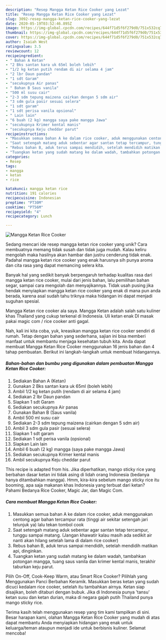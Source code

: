 ```yaml
---
description: "Resep Mangga Ketan Rice Cooker yang Lezat"
title: "Resep Mangga Ketan Rice Cooker yang Lezat"
slug: 3092-resep-mangga-ketan-rice-cooker-yang-lezat
date: 2020-05-19T03:52:46.895Z
image: https://img-global.cpcdn.com/recipes/644f71d5f6f279d0/751x532cq70/mangga-ketan-rice-cooker-foto-resep-utama.jpg
thumbnail: https://img-global.cpcdn.com/recipes/644f71d5f6f279d0/751x532cq70/mangga-ketan-rice-cooker-foto-resep-utama.jpg
cover: https://img-global.cpcdn.com/recipes/644f71d5f6f279d0/751x532cq70/mangga-ketan-rice-cooker-foto-resep-utama.jpg
author: Isaiah West
ratingvalue: 3.5
reviewcount: 12
recipeingredient:
- " Bahan A Ketan"
- "2 Bks santan kara uk 65ml boleh lebih"
- "1/2 kg ketan putih rendam di air selama 4 jam"
- "2 lbr Daun pandan"
- "1 sdt Garam"
- "secukupnya Air panas"
- " Bahan B Saus vanila"
- "500 ml susu cair"
- "2-3 sdm tepung maizena cairkan dengan 5 sdm air"
- "3 sdm gula pasir sesuai selera"
- "1 sdt garam"
- "1 sdt perisa vanila opsional"
- " Lain lain"
- "6 buah (2 kg) mangga saya pake mangga Jawa"
- "secukupnya Krimer kental manis"
- "secukupnya Keju cheddar parut"
recipeinstructions:
- "Masukkan semua bahan A ke dalam rice cooker, aduk menggunakan centong agar bahan tercampur rata (tinggi air sekitar setengah jari telunjuk ya) lalu tekan tombol cook"
- "Saat setengah matang aduk sebentar agar santan tetap tercampur, tunggu sampai matang. (Jangan khawatir kalau masih ada sedikit air nanti akan hilang setelah lama di dalam rice cooker)"
- "Rebus bahan B, aduk terus sampai mendidih, setelah mendidih matikan api, dinginkan."
- "Tuangkan ketan yang sudah matang ke dalam wadah, tambahkan potongan mangga, tuang saus vanila dan krimer kental manis, terakhir taburkan keju parut."
categories:
- Resep
tags:
- mangga
- ketan
- rice

katakunci: mangga ketan rice 
nutrition: 191 calories
recipecuisine: Indonesian
preptime: "PT30M"
cooktime: "PT56M"
recipeyield: "4"
recipecategory: Lunch

---
```



![Mangga Ketan Rice Cooker](https://img-global.cpcdn.com/recipes/644f71d5f6f279d0/751x532cq70/mangga-ketan-rice-cooker-foto-resep-utama.jpg)

Sedang mencari ide resep mangga ketan rice cooker yang unik? Cara membuatnya memang tidak susah dan tidak juga mudah. Kalau keliru mengolah maka hasilnya akan hambar dan justru cenderung tidak enak. Padahal mangga ketan rice cooker yang enak harusnya sih punya aroma dan cita rasa yang dapat memancing selera kita.

Banyak hal yang sedikit banyak berpengaruh terhadap kualitas rasa dari mangga ketan rice cooker, mulai dari jenis bahan, lalu pemilihan bahan segar, sampai cara mengolah dan menyajikannya. Tidak usah pusing jika hendak menyiapkan mangga ketan rice cooker yang enak di mana pun anda berada, karena asal sudah tahu triknya maka hidangan ini dapat menjadi suguhan spesial.

Mangga Ketan rice cooker ala saya. Mangga Ketan adalah salah satu kuliner khas Thailand yang cukup terkenal di Indonesia. Uli ketan enak DI masak pakai magic com / rice cooker anti gagal.


Nah, kali ini kita coba, yuk, kreasikan mangga ketan rice cooker sendiri di rumah. Tetap dengan bahan yang sederhana, sajian ini bisa memberi manfaat untuk membantu menjaga kesehatan tubuh kita. Anda dapat membuat Mangga Ketan Rice Cooker menggunakan 16 jenis bahan dan 4 tahap pembuatan. Berikut ini langkah-langkah untuk membuat hidangannya.

<!--inarticleads1-->

##### Bahan-bahan dan bumbu yang digunakan dalam pembuatan Mangga Ketan Rice Cooker:

1. Sediakan  Bahan A (Ketan)
1. Gunakan 2 Bks santan kara uk 65ml (boleh lebih)
1. Ambil 1/2 kg ketan putih (rendam di air selama 4 jam)
1. Sediakan 2 lbr Daun pandan
1. Siapkan 1 sdt Garam
1. Sediakan secukupnya Air panas
1. Gunakan  Bahan B (Saus vanila)
1. Ambil 500 ml susu cair
1. Sediakan 2-3 sdm tepung maizena (cairkan dengan 5 sdm air)
1. Ambil 3 sdm gula pasir (sesuai selera)
1. Siapkan 1 sdt garam
1. Sediakan 1 sdt perisa vanila (opsional)
1. Siapkan  Lain lain
1. Ambil 6 buah (2 kg) mangga (saya pake mangga Jawa)
1. Sediakan secukupnya Krimer kental manis
1. Ambil secukupnya Keju cheddar parut


This recipe is adapted from his. Jika diperhatikan, mango sticky rice yang berbahan dasar ketan ini tidak asing di lidah orang Indonesia (bedanya hanya ditambahkan mangga). Hmm, kira-kira sebelum mango sticky rice itu booming, apa saja makanan khas Indonesia yang terbuat dari ketan? Pahami Bedanya Rice Cooker, Magic Jar, dan Magic Com. 

<!--inarticleads2-->

##### Cara membuat Mangga Ketan Rice Cooker:

1. Masukkan semua bahan A ke dalam rice cooker, aduk menggunakan centong agar bahan tercampur rata (tinggi air sekitar setengah jari telunjuk ya) lalu tekan tombol cook
1. Saat setengah matang aduk sebentar agar santan tetap tercampur, tunggu sampai matang. (Jangan khawatir kalau masih ada sedikit air nanti akan hilang setelah lama di dalam rice cooker)
1. Rebus bahan B, aduk terus sampai mendidih, setelah mendidih matikan api, dinginkan.
1. Tuangkan ketan yang sudah matang ke dalam wadah, tambahkan potongan mangga, tuang saus vanila dan krimer kental manis, terakhir taburkan keju parut.


Pilih On-Off, Cook-Keep Warm, atau Smart Rice Cooker? Pilihlah yang Menggunakan Panci Berbahan Keramik. Masukkan beras ketan yang sudah dicuci kedalam rice cooker, setelah itu tambahkan airnya. Ketan siap disajikan, boleh ditaburi dengan bubuk. Jika di Indonesia punya &#39;tansu&#39; ketan susu dan ketan durian, maka di negara gajah putih Thailand punya mango sticky rice. 

Terima kasih telah menggunakan resep yang tim kami tampilkan di sini. Besar harapan kami, olahan Mangga Ketan Rice Cooker yang mudah di atas dapat membantu Anda menyiapkan hidangan yang enak untuk keluarga/teman ataupun menjadi ide untuk berbisnis kuliner. Selamat mencoba!
